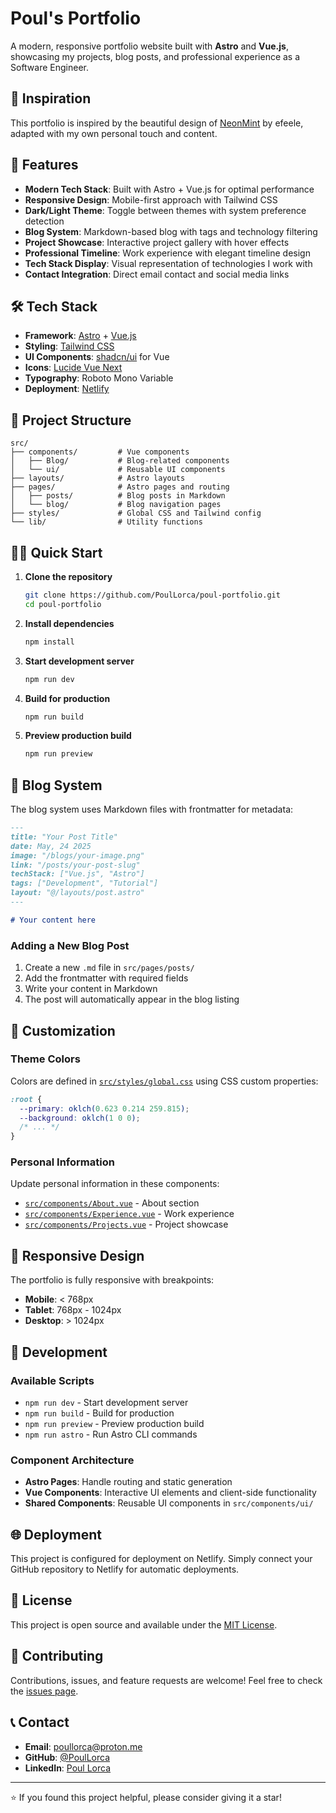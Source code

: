 # Poul's Portfolio

A modern, responsive portfolio website built with **Astro** and **Vue.js**, showcasing my projects, blog posts, and professional experience as a Software Engineer.

## 🌟 Inspiration

This portfolio is inspired by the beautiful design of [NeonMint](https://neonmint.efeele.dev/) by efeele, adapted with my own personal touch and content.

## 🚀 Features

- **Modern Tech Stack**: Built with Astro + Vue.js for optimal performance
- **Responsive Design**: Mobile-first approach with Tailwind CSS
- **Dark/Light Theme**: Toggle between themes with system preference detection
- **Blog System**: Markdown-based blog with tags and technology filtering
- **Project Showcase**: Interactive project gallery with hover effects
- **Professional Timeline**: Work experience with elegant timeline design
- **Tech Stack Display**: Visual representation of technologies I work with
- **Contact Integration**: Direct email contact and social media links

## 🛠️ Tech Stack

- **Framework**: [Astro](https://astro.build/) + [Vue.js](https://vuejs.org/)
- **Styling**: [Tailwind CSS](https://tailwindcss.com/)
- **UI Components**: [shadcn/ui](https://ui.shadcn.com/) for Vue
- **Icons**: [Lucide Vue Next](https://lucide.dev/)
- **Typography**: Roboto Mono Variable
- **Deployment**: [Netlify](https://netlify.com/)

## 📁 Project Structure

```
src/
├── components/         # Vue components
│   ├── Blog/           # Blog-related components
│   └── ui/             # Reusable UI components
├── layouts/            # Astro layouts
├── pages/              # Astro pages and routing
│   ├── posts/          # Blog posts in Markdown
│   └── blog/           # Blog navigation pages
├── styles/             # Global CSS and Tailwind config
└── lib/                # Utility functions
```

## 🏃‍♂️ Quick Start

1. **Clone the repository**
   ```sh
   git clone https://github.com/PoulLorca/poul-portfolio.git
   cd poul-portfolio
   ```

2. **Install dependencies**
   ```sh
   npm install
   ```

3. **Start development server**
   ```sh
   npm run dev
   ```

4. **Build for production**
   ```sh
   npm run build
   ```

5. **Preview production build**
   ```sh
   npm run preview
   ```

## 📝 Blog System

The blog system uses Markdown files with frontmatter for metadata:

```markdown
---
title: "Your Post Title"
date: May, 24 2025
image: "/blogs/your-image.png"
link: "/posts/your-post-slug"
techStack: ["Vue.js", "Astro"]
tags: ["Development", "Tutorial"]
layout: "@/layouts/post.astro"
---

# Your content here
```

### Adding a New Blog Post

1. Create a new `.md` file in `src/pages/posts/`
2. Add the frontmatter with required fields
3. Write your content in Markdown
4. The post will automatically appear in the blog listing

## 🎨 Customization

### Theme Colors

Colors are defined in [`src/styles/global.css`](src/styles/global.css) using CSS custom properties:

```css
:root {
  --primary: oklch(0.623 0.214 259.815);
  --background: oklch(1 0 0);
  /* ... */
}
```

### Personal Information

Update personal information in these components:
- [`src/components/About.vue`](src/components/About.vue) - About section
- [`src/components/Experience.vue`](src/components/Experience.vue) - Work experience
- [`src/components/Projects.vue`](src/components/Projects.vue) - Project showcase

## 📱 Responsive Design

The portfolio is fully responsive with breakpoints:
- **Mobile**: < 768px
- **Tablet**: 768px - 1024px
- **Desktop**: > 1024px

## 🔧 Development

### Available Scripts

- `npm run dev` - Start development server
- `npm run build` - Build for production
- `npm run preview` - Preview production build
- `npm run astro` - Run Astro CLI commands

### Component Architecture

- **Astro Pages**: Handle routing and static generation
- **Vue Components**: Interactive UI elements and client-side functionality
- **Shared Components**: Reusable UI components in `src/components/ui/`

## 🌐 Deployment

This project is configured for deployment on Netlify. Simply connect your GitHub repository to Netlify for automatic deployments.

## 📄 License

This project is open source and available under the [MIT License](LICENSE).

## 🤝 Contributing

Contributions, issues, and feature requests are welcome! Feel free to check the [issues page](https://github.com/PoulLorca/poul-portfolio/issues).

## 📞 Contact

- **Email**: poullorca@proton.me
- **GitHub**: [@PoulLorca](https://github.com/PoulLorca)
- **LinkedIn**: [Poul Lorca](https://linkedin.com/in/poul-lorca-9433a8296)

---

⭐ If you found this project helpful, please consider giving it a star!
